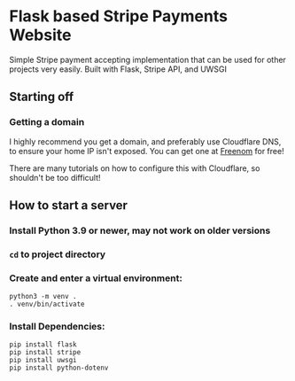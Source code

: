 # Flask based Stripe Payments Website
Simple Stripe payment accepting implementation that can be used for other projects very easily. Built with Flask, Stripe API, and UWSGI


## Starting off

### Getting a domain
I highly recommend you get a domain, and preferably use Cloudflare DNS, to ensure your home IP isn't exposed. You can get one at [Freenom](https://freenom.com) for free!

There are many tutorials on how to configure this with Cloudflare, so shouldn't be too difficult!


## How to start a server

### Install Python 3.9 or newer, may not work on older versions

### `cd` to project directory

### Create and enter a virtual environment:
    python3 -m venv .
    . venv/bin/activate
    
    
### Install Dependencies:
    pip install flask
    pip install stripe
    pip install uwsgi
    pip install python-dotenv
